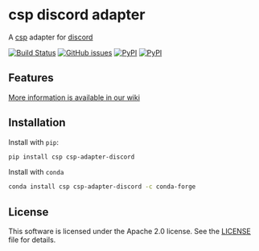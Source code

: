 # csp discord adapter

A [csp](https://github.com/point72/csp) adapter for [discord](https://discord.com)

[![Build Status](https://github.com/timkpaine/csp-adapter-slack/actions/workflows/build.yml/badge.svg?branch=main)](https://github.com/timkpaine/csp-adapter-discord/actions?query=workflow%3A%22Build+Status%22)
[![GitHub issues](https://img.shields.io/github/issues/timkpaine/csp-adapter-discord.svg)](https://github.com/timkpaine/csp-adapter-discord/issues)
[![PyPI](https://img.shields.io/pypi/l/csp-adapter-discord.svg)](https://pypi.python.org/pypi/csp-adapter-discord)
[![PyPI](https://img.shields.io/pypi/v/csp-adapter-discord.svg)](https://pypi.python.org/pypi/csp-adapter-discord)

## Features

[More information is available in our wiki](https://github.com/timkpaine/csp-adapter-discord/wiki)

## Installation

Install with `pip`:

```bash
pip install csp csp-adapter-discord
```

Install with `conda`

```bash
conda install csp csp-adapter-discord -c conda-forge
```

## License

This software is licensed under the Apache 2.0 license. See the [LICENSE](LICENSE) file for details.
